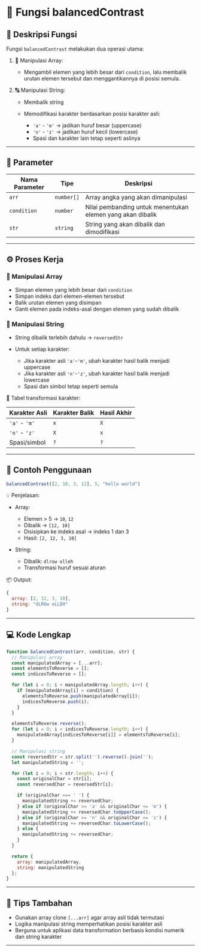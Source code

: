 # 🔄 Fungsi balancedContrast

## 📘 Deskripsi Fungsi

Fungsi `balancedContrast` melakukan dua operasi utama:

1. 🔢 Manipulasi Array:

   * Mengambil elemen yang lebih besar dari `condition`, lalu membalik urutan elemen tersebut dan menggantikannya di posisi semula.

2. 🔠 Manipulasi String:

   * Membalik string
   * Memodifikasi karakter berdasarkan posisi karakter asli:

     * `'a'` - `'m'` → jadikan huruf besar (uppercase)
     * `'n'` - `'z'` → jadikan huruf kecil (lowercase)
     * Spasi dan karakter lain tetap seperti aslinya

---

## 🧮 Parameter

| Nama Parameter | Tipe       | Deskripsi                                                  |
| -------------- | ---------- | ---------------------------------------------------------- |
| `arr`          | `number[]` | Array angka yang akan dimanipulasi                         |
| `condition`    | `number`   | Nilai pembanding untuk menentukan elemen yang akan dibalik |
| `str`          | `string`   | String yang akan dibalik dan dimodifikasi                  |

---

## ⚙️ Proses Kerja

### 🔁 Manipulasi Array

* Simpan elemen yang lebih besar dari `condition`
* Simpan indeks dari elemen-elemen tersebut
* Balik urutan elemen yang disimpan
* Ganti elemen pada indeks-asal dengan elemen yang sudah dibalik

### 🔡 Manipulasi String

* String dibalik terlebih dahulu → `reversedStr`
* Untuk setiap karakter:

  * Jika karakter asli `'a'`-`'m'`, ubah karakter hasil balik menjadi uppercase
  * Jika karakter asli `'n'`-`'z'`, ubah karakter hasil balik menjadi lowercase
  * Spasi dan simbol tetap seperti semula

📝 Tabel transformasi karakter:

| Karakter Asli | Karakter Balik | Hasil Akhir |
| ------------- | -------------- | ----------- |
| `'a'` - `'m'` | `x`            | `X`         |
| `'n'` - `'z'` | `X`            | `x`         |
| Spasi/simbol  | `?`            | `?`         |

---

## 🧪 Contoh Penggunaan

```js
balancedContrast([2, 10, 3, 12], 5, "hello world")
```

💡 Penjelasan:

* Array:

  * Elemen > 5 → `10`, `12`
  * Dibalik → `[12, 10]`
  * Disisipkan ke indeks asal → indeks 1 dan 3
  * Hasil: `[2, 12, 3, 10]`

* String:

  * Dibalik: `dlrow olleh`
  * Transformasi huruf sesuai aturan

📦 Output:

```js
{
  array: [2, 12, 3, 10],
  string: "dLROw oLLEH"
}
```

---

## 💻 Kode Lengkap

```js
function balancedContrast(arr, condition, str) {
  // Manipulasi array
  const manipulatedArray = [...arr];
  const elementsToReverse = [];
  const indicesToReverse = [];

  for (let i = 0; i < manipulatedArray.length; i++) {
    if (manipulatedArray[i] > condition) {
      elementsToReverse.push(manipulatedArray[i]);
      indicesToReverse.push(i);
    }
  }

  elementsToReverse.reverse();
  for (let i = 0; i < indicesToReverse.length; i++) {
    manipulatedArray[indicesToReverse[i]] = elementsToReverse[i];
  }

  // Manipulasi string
  const reversedStr = str.split('').reverse().join('');
  let manipulatedString = '';

  for (let i = 0; i < str.length; i++) {
    const originalChar = str[i];
    const reversedChar = reversedStr[i];

    if (originalChar === ' ') {
      manipulatedString += reversedChar;
    } else if (originalChar >= 'a' && originalChar <= 'm') {
      manipulatedString += reversedChar.toUpperCase();
    } else if (originalChar >= 'n' && originalChar <= 'z') {
      manipulatedString += reversedChar.toLowerCase();
    } else {
      manipulatedString += reversedChar;
    }
  }

  return {
    array: manipulatedArray,
    string: manipulatedString
  };
}
```

---

## 🧠 Tips Tambahan

* Gunakan array clone `[...arr]` agar array asli tidak termutasi
* Logika manipulasi string memperhatikan posisi karakter asli
* Berguna untuk aplikasi data transformation berbasis kondisi numerik dan string karakter

---
